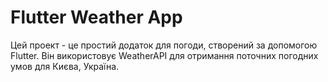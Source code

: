 # Flutter Weather App

Цей проект - це простий додаток для погоди, створений за допомогою Flutter. Він використовує WeatherAPI для отримання поточних погодних умов для Києва, Україна.

